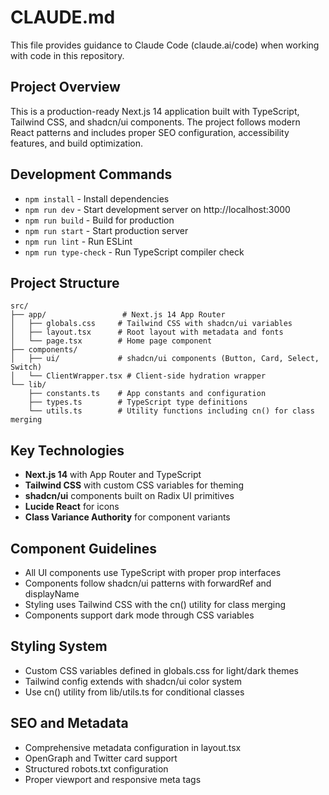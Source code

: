# CLAUDE.md

This file provides guidance to Claude Code (claude.ai/code) when working with code in this repository.

## Project Overview

This is a production-ready Next.js 14 application built with TypeScript, Tailwind CSS, and shadcn/ui components. The project follows modern React patterns and includes proper SEO configuration, accessibility features, and build optimization.

## Development Commands

- `npm install` - Install dependencies
- `npm run dev` - Start development server on http://localhost:3000
- `npm run build` - Build for production
- `npm run start` - Start production server
- `npm run lint` - Run ESLint
- `npm run type-check` - Run TypeScript compiler check

## Project Structure

```
src/
├── app/                 # Next.js 14 App Router
│   ├── globals.css     # Tailwind CSS with shadcn/ui variables
│   ├── layout.tsx      # Root layout with metadata and fonts
│   └── page.tsx        # Home page component
├── components/         
│   ├── ui/             # shadcn/ui components (Button, Card, Select, Switch)
│   └── ClientWrapper.tsx # Client-side hydration wrapper
└── lib/
    ├── constants.ts    # App constants and configuration
    ├── types.ts        # TypeScript type definitions
    └── utils.ts        # Utility functions including cn() for class merging
```

## Key Technologies

- **Next.js 14** with App Router and TypeScript
- **Tailwind CSS** with custom CSS variables for theming
- **shadcn/ui** components built on Radix UI primitives
- **Lucide React** for icons
- **Class Variance Authority** for component variants

## Component Guidelines

- All UI components use TypeScript with proper prop interfaces
- Components follow shadcn/ui patterns with forwardRef and displayName
- Styling uses Tailwind CSS with the cn() utility for class merging
- Components support dark mode through CSS variables

## Styling System

- Custom CSS variables defined in globals.css for light/dark themes
- Tailwind config extends with shadcn/ui color system
- Use cn() utility from lib/utils.ts for conditional classes

## SEO and Metadata

- Comprehensive metadata configuration in layout.tsx
- OpenGraph and Twitter card support
- Structured robots.txt configuration
- Proper viewport and responsive meta tags
